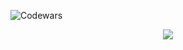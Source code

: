 ![Codewars](https://github-readme-codewars-stats.herokuapp.com/api/?username=JohnLacerdaOliveira&card&colormode=dark_mode)

<p align="center" >
    <a href="LINK TO: WHEN CLICKED">
      <img src="https://github.r2v.ch/codewars?user=JohnLacerdaOliveira&name=false&top_languages=true&stroke=%23b362ff&theme=purple_dark&hide_clan=true" />
    </a>
</p>
